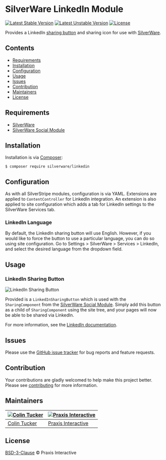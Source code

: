 # SilverWare LinkedIn Module

[![Latest Stable Version](https://poser.pugx.org/silverware/linkedin/v/stable)](https://packagist.org/packages/silverware/linkedin)
[![Latest Unstable Version](https://poser.pugx.org/silverware/linkedin/v/unstable)](https://packagist.org/packages/silverware/linkedin)
[![License](https://poser.pugx.org/silverware/linkedin/license)](https://packagist.org/packages/silverware/linkedin)

Provides a LinkedIn [sharing button][sharebutton] and sharing icon for use with [SilverWare][silverware].

## Contents

- [Requirements](#requirements)
- [Installation](#installation)
- [Configuration](#configuration)
- [Usage](#usage)
- [Issues](#issues)
- [Contribution](#contribution)
- [Maintainers](#maintainers)
- [License](#license)

## Requirements

- [SilverWare][silverware]
- [SilverWare Social Module][silverware-social]

## Installation

Installation is via [Composer][composer]:

```
$ composer require silverware/linkedin
```

## Configuration

As with all SilverStripe modules, configuration is via YAML.  Extensions are applied to `ContentController`
for LinkedIn integration.  An extension is also applied to site configuration which
adds a tab for LinkedIn settings to the SilverWare Services tab.

### LinkedIn Language

By default, the LinkedIn sharing button will use English. However, if you would like to force the button to use a
particular language, you can do so using site configuration. Go to Settings > SilverWare > Services > LinkedIn, and
select the desired language from the dropdown field.

## Usage

### LinkedIn Sharing Button

![LinkedIn Sharing Button](https://i.imgur.com/ZG74qmW.png)

Provided is a `LinkedInSharingButton` which is used with the `SharingComponent`
from the [SilverWare Social Module][silverware-social]. Simply add this button as a child of
`SharingComponent` using the site tree, and your pages will now
be able to be shared via LinkedIn.

For more information, see the [LinkedIn documentation][sharebutton].

## Issues

Please use the [GitHub issue tracker][issues] for bug reports and feature requests.

## Contribution

Your contributions are gladly welcomed to help make this project better.
Please see [contributing](CONTRIBUTING.md) for more information.

## Maintainers

[![Colin Tucker](https://avatars3.githubusercontent.com/u/1853705?s=144)](https://github.com/colintucker) | [![Praxis Interactive](https://avatars2.githubusercontent.com/u/1782612?s=144)](https://www.praxis.net.au)
---|---
[Colin Tucker](https://github.com/colintucker) | [Praxis Interactive](https://www.praxis.net.au)

## License

[BSD-3-Clause](LICENSE.md) &copy; Praxis Interactive

[composer]: https://getcomposer.org
[sharebutton]: https://developer.linkedin.com/plugins/share
[silverware]: https://github.com/praxisnetau/silverware
[silverware-social]: https://github.com/praxisnetau/silverware-social
[issues]: https://github.com/praxisnetau/silverware-linkedin/issues
